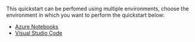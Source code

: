 This quickstart can be perfomed using multiple environments, choose the environment in which you want to perform the quickstart below:

- [Azure Notebooks](./azure-notebooks/README.md)
- [Visual Studio Code](./visual-studio-code/README.md)

